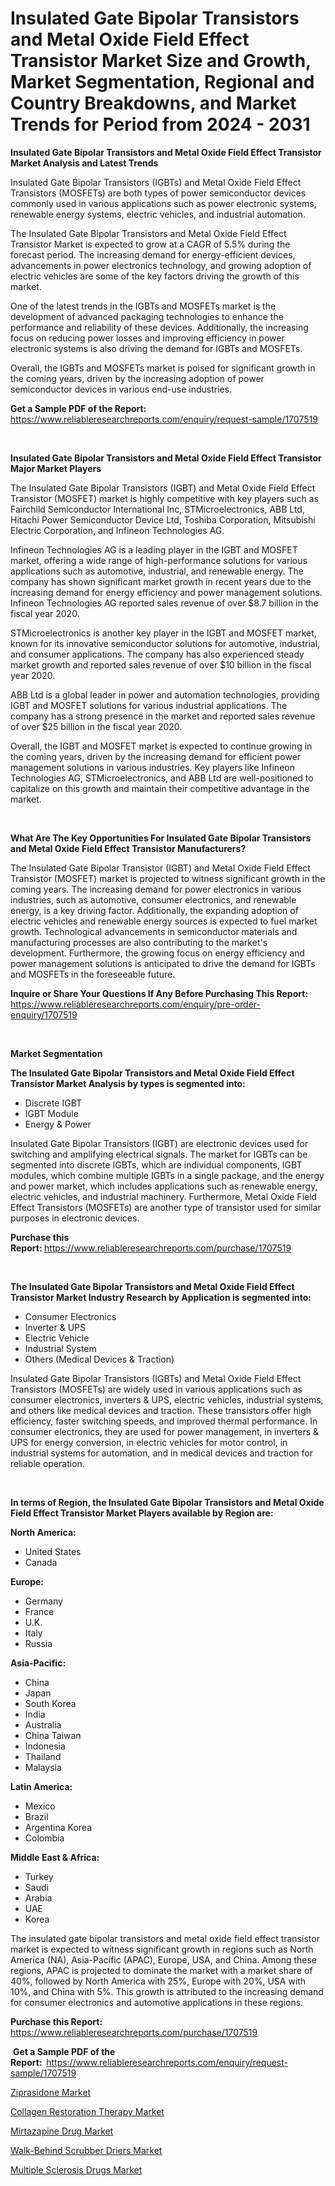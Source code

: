 <p><h1>Insulated Gate Bipolar Transistors and Metal Oxide Field Effect Transistor Market Size and Growth, Market Segmentation, Regional and Country Breakdowns, and Market Trends for Period from 2024 -  2031</h1></p><p><strong>Insulated Gate Bipolar Transistors and Metal Oxide Field Effect Transistor Market Analysis and Latest Trends</strong></p>
<p><p>Insulated Gate Bipolar Transistors (IGBTs) and Metal Oxide Field Effect Transistors (MOSFETs) are both types of power semiconductor devices commonly used in various applications such as power electronic systems, renewable energy systems, electric vehicles, and industrial automation. </p><p>The Insulated Gate Bipolar Transistors and Metal Oxide Field Effect Transistor Market is expected to grow at a CAGR of 5.5% during the forecast period. The increasing demand for energy-efficient devices, advancements in power electronics technology, and growing adoption of electric vehicles are some of the key factors driving the growth of this market.</p><p>One of the latest trends in the IGBTs and MOSFETs market is the development of advanced packaging technologies to enhance the performance and reliability of these devices. Additionally, the increasing focus on reducing power losses and improving efficiency in power electronic systems is also driving the demand for IGBTs and MOSFETs.</p><p>Overall, the IGBTs and MOSFETs market is poised for significant growth in the coming years, driven by the increasing adoption of power semiconductor devices in various end-use industries.</p></p>
<p><strong>Get a Sample PDF of the Report:&nbsp;</strong> <a href="https://www.reliableresearchreports.com/enquiry/request-sample/1707519">https://www.reliableresearchreports.com/enquiry/request-sample/1707519</a></p>
<p>&nbsp;</p>
<p><strong>Insulated Gate Bipolar Transistors and Metal Oxide Field Effect Transistor Major Market Players</strong></p>
<p><p>The Insulated Gate Bipolar Transistors (IGBT) and Metal Oxide Field Effect Transistor (MOSFET) market is highly competitive with key players such as Fairchild Semiconductor International Inc, STMicroelectronics, ABB Ltd, Hitachi Power Semiconductor Device Ltd, Toshiba Corporation, Mitsubishi Electric Corporation, and Infineon Technologies AG.</p><p>Infineon Technologies AG is a leading player in the IGBT and MOSFET market, offering a wide range of high-performance solutions for various applications such as automotive, industrial, and renewable energy. The company has shown significant market growth in recent years due to the increasing demand for energy efficiency and power management solutions. Infineon Technologies AG reported sales revenue of over $8.7 billion in the fiscal year 2020.</p><p>STMicroelectronics is another key player in the IGBT and MOSFET market, known for its innovative semiconductor solutions for automotive, industrial, and consumer applications. The company has also experienced steady market growth and reported sales revenue of over $10 billion in the fiscal year 2020.</p><p>ABB Ltd is a global leader in power and automation technologies, providing IGBT and MOSFET solutions for various industrial applications. The company has a strong presence in the market and reported sales revenue of over $25 billion in the fiscal year 2020.</p><p>Overall, the IGBT and MOSFET market is expected to continue growing in the coming years, driven by the increasing demand for efficient power management solutions in various industries. Key players like Infineon Technologies AG, STMicroelectronics, and ABB Ltd are well-positioned to capitalize on this growth and maintain their competitive advantage in the market.</p></p>
<p>&nbsp;</p>
<p><strong>What Are The Key Opportunities For Insulated Gate Bipolar Transistors and Metal Oxide Field Effect Transistor Manufacturers?</strong></p>
<p><p>The Insulated Gate Bipolar Transistor (IGBT) and Metal Oxide Field Effect Transistor (MOSFET) market is projected to witness significant growth in the coming years. The increasing demand for power electronics in various industries, such as automotive, consumer electronics, and renewable energy, is a key driving factor. Additionally, the expanding adoption of electric vehicles and renewable energy sources is expected to fuel market growth. Technological advancements in semiconductor materials and manufacturing processes are also contributing to the market's development. Furthermore, the growing focus on energy efficiency and power management solutions is anticipated to drive the demand for IGBTs and MOSFETs in the foreseeable future.</p></p>
<p><strong>Inquire or Share Your Questions If Any Before Purchasing This Report:</strong> <a href="https://www.reliableresearchreports.com/enquiry/pre-order-enquiry/1707519">https://www.reliableresearchreports.com/enquiry/pre-order-enquiry/1707519</a></p>
<p>&nbsp;</p>
<p><strong>Market Segmentation</strong></p>
<p><strong>The Insulated Gate Bipolar Transistors and Metal Oxide Field Effect Transistor Market Analysis by types is segmented into:</strong></p>
<p><ul><li>Discrete IGBT</li><li>IGBT Module</li><li>Energy & Power</li></ul></p>
<p><p>Insulated Gate Bipolar Transistors (IGBT) are electronic devices used for switching and amplifying electrical signals. The market for IGBTs can be segmented into discrete IGBTs, which are individual components, IGBT modules, which combine multiple IGBTs in a single package, and the energy and power market, which includes applications such as renewable energy, electric vehicles, and industrial machinery. Furthermore, Metal Oxide Field Effect Transistors (MOSFETs) are another type of transistor used for similar purposes in electronic devices.</p></p>
<p><strong>Purchase this Report:&nbsp;</strong><a href="https://www.reliableresearchreports.com/purchase/1707519">https://www.reliableresearchreports.com/purchase/1707519</a></p>
<p>&nbsp;</p>
<p><strong>The Insulated Gate Bipolar Transistors and Metal Oxide Field Effect Transistor Market Industry Research by Application is segmented into:</strong></p>
<p><ul><li>Consumer Electronics</li><li>Inverter & UPS</li><li>Electric Vehicle</li><li>Industrial System</li><li>Others (Medical Devices & Traction)</li></ul></p>
<p><p>Insulated Gate Bipolar Transistors (IGBTs) and Metal Oxide Field Effect Transistors (MOSFETs) are widely used in various applications such as consumer electronics, inverters & UPS, electric vehicles, industrial systems, and others like medical devices and traction. These transistors offer high efficiency, faster switching speeds, and improved thermal performance. In consumer electronics, they are used for power management, in inverters & UPS for energy conversion, in electric vehicles for motor control, in industrial systems for automation, and in medical devices and traction for reliable operation.</p></p>
<p>&nbsp;</p>
<p><strong>In terms of Region, the Insulated Gate Bipolar Transistors and Metal Oxide Field Effect Transistor Market Players available by Region are:</strong></p>
<p>
    <p> <strong> North America: </strong>
        <ul>
            <li>United States</li>
            <li>Canada</li>
        </ul>
        </p> 
    <p> <strong> Europe: </strong>
        <ul>
            <li>Germany</li>
            <li>France</li>
            <li>U.K.</li>
            <li>Italy</li>
            <li>Russia</li>
        </ul>
        </p> 
    <p> <strong> Asia-Pacific: </strong>
        <ul>
            <li>China</li>
            <li>Japan</li>
            <li>South Korea</li>
            <li>India</li>
            <li>Australia</li>
            <li>China Taiwan</li>
            <li>Indonesia</li>
            <li>Thailand</li>
            <li>Malaysia</li>
        </ul>
        </p> 
    <p> <strong> Latin America: </strong>
        <ul>
            <li>Mexico</li>
            <li>Brazil</li>
            <li>Argentina Korea</li>
            <li>Colombia</li>
        </ul>
        </p> 
    <p> <strong> Middle East & Africa: </strong>
        <ul>
            <li>Turkey</li>
            <li>Saudi</li>
            <li>Arabia</li>
            <li>UAE</li>
            <li>Korea</li>
        </ul>
    </p>
    </p>
<p><p>The insulated gate bipolar transistors and metal oxide field effect transistor market is expected to witness significant growth in regions such as North America (NA), Asia-Pacific (APAC), Europe, USA, and China. Among these regions, APAC is projected to dominate the market with a market share of 40%, followed by North America with 25%, Europe with 20%, USA with 10%, and China with 5%. This growth is attributed to the increasing demand for consumer electronics and automotive applications in these regions.</p></p>
<p><strong>Purchase this Report: </strong><a href="https://www.reliableresearchreports.com/purchase/1707519">https://www.reliableresearchreports.com/purchase/1707519</a></p>
<p>&nbsp;<strong>Get a Sample PDF of the Report:&nbsp;&nbsp;</strong><a href="https://www.reliableresearchreports.com/enquiry/request-sample/1707519">https://www.reliableresearchreports.com/enquiry/request-sample/1707519</a></p>
<p><strong></strong></p>
<p><p><a href="https://medium.com/@joannknox666/ziprasidone-market-size-and-market-trends-complete-industry-overview-2024-to-2031-126afdb7f468">Ziprasidone Market</a></p><p><a href="https://github.com/sonuprakash1/Market-Research-Report-List-1/blob/main/collagen-restoration-therapy-market.md">Collagen Restoration Therapy Market</a></p><p><a href="https://medium.com/@joannknox666/mirtazapine-drug-market-competitive-analysis-market-trends-and-forecast-to-2031-52d34f10b9a8">Mirtazapine Drug Market</a></p><p><a href="https://github.com/Whitneyboyettebo9kiw7yr13/Market-Research-Report-List-1/blob/main/walk-behind-scrubber-driers-market.md">Walk-Behind Scrubber Driers Market</a></p><p><a href="https://medium.com/@chiragreportprime/multiple-sclerosis-drugs-market-trends-and-market-analysis-forecasted-for-period-2024-2031-cc71f72aaa58">Multiple Sclerosis Drugs Market</a></p></p>